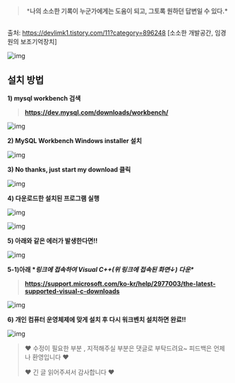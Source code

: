 > ​                  ***나의 소소한 기록이 누군가에게는 도움이 되고, 그토록 원하던 답변일 수 있다.\***

##  

출처: https://devlimk1.tistory.com/11?category=896248 [소소한 개발공간, 임경원의 보조기억장치]

![img](https://k.kakaocdn.net/dn/eCriIy/btqDL46nqYq/iJOaQMrY0cZzCgnxgVWA1k/img.png)



## 설치 방법

**1) mysql workbench 검색**

> **https://dev.mysql.com/downloads/workbench/**



![img](https://k.kakaocdn.net/dn/bpKSSa/btqDPK6cFYa/KzGfjELPDJuw9nJ6DD56S0/img.png)



 

 

**2) MySQL Workbench Windows installer 설치**



![img](https://k.kakaocdn.net/dn/P8lV7/btqDOI14FyH/PokJgohKNkTk0iNyVilc8k/img.png)



**3) No thanks, just start my download 클릭**



![img](https://k.kakaocdn.net/dn/bSCGda/btqDMjWw4mc/o3XDPVs4ixwCtHwY3y88a1/img.png)



**4) 다운로드한 설치된 프로그램 실행**



![img](https://k.kakaocdn.net/dn/syG94/btqDO1G7AOg/ZOHNoYWuAZikqvxsnx1Wjk/img.png)

![img](https://k.kakaocdn.net/dn/GhEMf/btqDPYXuQA9/ECD1IKuiSK7NYBKL6BWEfk/img.png)



**5) 아래와 같은 에러가 발생한다면!!**



![img](https://k.kakaocdn.net/dn/bc1way/btqDL37nukt/kBToejHdzYsbUVXuPramM0/img.png)



**5-1)아래 \**링크에 접속하여 Visual C++(위 링크에 접속된 화면↓) 다운\**** 

> **https://support.microsoft.com/ko-kr/help/2977003/the-latest-supported-visual-c-downloads**

 



![img](https://k.kakaocdn.net/dn/ux6u4/btqDPYiPt9e/6CXOMFFykVHHjNKvrsbEJK/img.png)



 

**6) 개인 컴퓨터 운영체제에 맞게 설치 후 다시 워크벤치 설치하면 완료!!**



![img](https://k.kakaocdn.net/dn/cDt7XS/btqDPYb2hus/IUs2VgGaJnZFYqbYVMjSxK/img.png)



> ♥ 수정이 필요한 부분 , 지적해주실 부분은 댓글로 부탁드려요~ 
> 피드백은 언제나 환영입니다 ♥
>
> ♥ 긴 글 읽어주셔서 감사합니다 ♥



